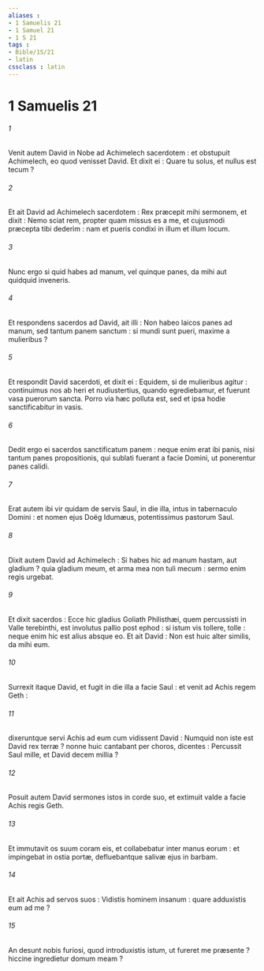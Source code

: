 ```yaml
---
aliases : 
- 1 Samuelis 21
- 1 Samuel 21
- 1 S 21
tags : 
- Bible/1S/21
- latin
cssclass : latin
---
```


# 1 Samuelis 21

###### 1
Venit autem David in Nobe ad Achimelech sacerdotem : et obstupuit Achimelech, eo quod venisset David. Et dixit ei : Quare tu solus, et nullus est tecum ?
###### 2
Et ait David ad Achimelech sacerdotem : Rex præcepit mihi sermonem, et dixit : Nemo sciat rem, propter quam missus es a me, et cujusmodi præcepta tibi dederim : nam et pueris condixi in illum et illum locum.
###### 3
Nunc ergo si quid habes ad manum, vel quinque panes, da mihi aut quidquid inveneris.
###### 4
Et respondens sacerdos ad David, ait illi : Non habeo laicos panes ad manum, sed tantum panem sanctum : si mundi sunt pueri, maxime a mulieribus ?
###### 5
Et respondit David sacerdoti, et dixit ei : Equidem, si de mulieribus agitur : continuimus nos ab heri et nudiustertius, quando egrediebamur, et fuerunt vasa puerorum sancta. Porro via hæc polluta est, sed et ipsa hodie sanctificabitur in vasis.
###### 6
Dedit ergo ei sacerdos sanctificatum panem : neque enim erat ibi panis, nisi tantum panes propositionis, qui sublati fuerant a facie Domini, ut ponerentur panes calidi.
###### 7
Erat autem ibi vir quidam de servis Saul, in die illa, intus in tabernaculo Domini : et nomen ejus Doëg Idumæus, potentissimus pastorum Saul.
###### 8
Dixit autem David ad Achimelech : Si habes hic ad manum hastam, aut gladium ? quia gladium meum, et arma mea non tuli mecum : sermo enim regis urgebat.
###### 9
Et dixit sacerdos : Ecce hic gladius Goliath Philisthæi, quem percussisti in Valle terebinthi, est involutus pallio post ephod : si istum vis tollere, tolle : neque enim hic est alius absque eo. Et ait David : Non est huic alter similis, da mihi eum.
###### 10
Surrexit itaque David, et fugit in die illa a facie Saul : et venit ad Achis regem Geth :
###### 11
dixeruntque servi Achis ad eum cum vidissent David : Numquid non iste est David rex terræ ? nonne huic cantabant per choros, dicentes : Percussit Saul mille, et David decem millia ?
###### 12
Posuit autem David sermones istos in corde suo, et extimuit valde a facie Achis regis Geth.
###### 13
Et immutavit os suum coram eis, et collabebatur inter manus eorum : et impingebat in ostia portæ, defluebantque salivæ ejus in barbam.
###### 14
Et ait Achis ad servos suos : Vidistis hominem insanum : quare adduxistis eum ad me ?
###### 15
An desunt nobis furiosi, quod introduxistis istum, ut fureret me præsente ? hiccine ingredietur domum meam ?
